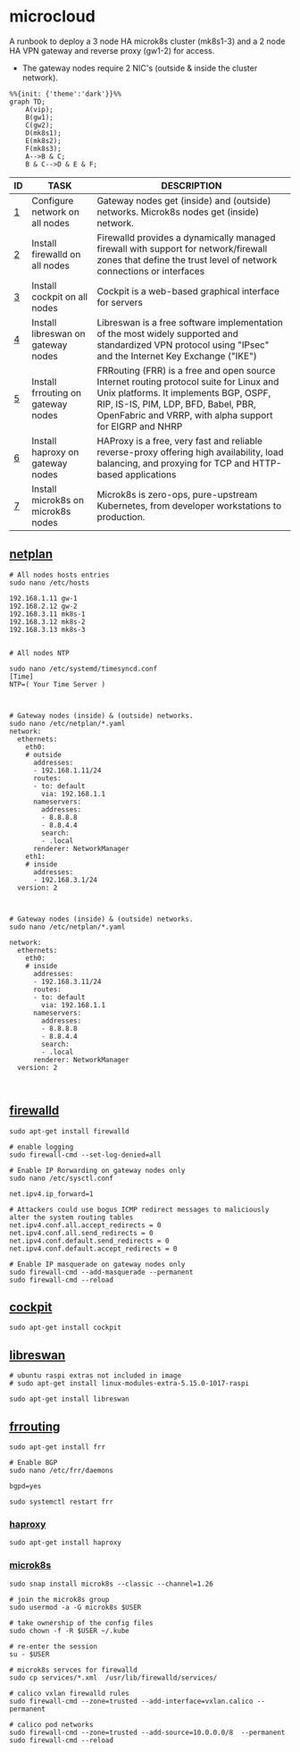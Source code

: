 # **microcloud**
A runbook to deploy a 3 node HA microk8s cluster (mk8s1-3) and a 2 node HA VPN gateway and reverse proxy (gw1-2) for access.
* The gateway nodes require 2 NIC's (outside & inside the cluster network).

```mermaid
%%{init: {'theme':'dark'}}%%
graph TD;
    A(vip);
    B(gw1);
    C(gw2);
    D(mk8s1);
    E(mk8s2);
    F(mk8s3);
    A-->B & C;
    B & C-->D & E & F;
```

| ID  | TASK | DESCRIPTION | 
| --- | ---- | ----------- |
| [1](#netplan) | Configure network on all nodes | Gateway nodes get (inside) and (outside) networks. Microk8s nodes get (inside) network.
| [2](#firewalld) | Install firewalld on all nodes | Firewalld provides a dynamically managed firewall with support for network/firewall zones that define the trust level of network connections or interfaces | 
| [3](#cockpit) | Install cockpit on all nodes | Cockpit is a web-based graphical interface for servers | 
| [4](#libreswan) | Install libreswan on gateway nodes | Libreswan is a free software implementation of the most widely supported and standardized VPN protocol using "IPsec" and the Internet Key Exchange ("IKE") | 
| [5](#frrouting) | Install frrouting on gateway nodes | FRRouting (FRR) is a free and open source Internet routing protocol suite for Linux and Unix platforms. It implements BGP, OSPF, RIP, IS-IS, PIM, LDP, BFD, Babel, PBR, OpenFabric and VRRP, with alpha support for EIGRP and NHRP |
| [6](#haproxy) | Install haproxy on gateway nodes | HAProxy is a free, very fast and reliable reverse-proxy offering high availability, load balancing, and proxying for TCP and HTTP-based applications |
| [7](#microk8s) | Install microk8s on microk8s nodes | Microk8s is zero-ops, pure-upstream Kubernetes, from developer workstations to production. |

## [netplan](https://netplan.io/)
```shell
# All nodes hosts entries
sudo nano /etc/hosts

192.168.1.11 gw-1
192.168.2.12 gw-2
192.168.3.11 mk8s-1
192.168.3.12 mk8s-2
192.168.3.13 mk8s-3


# All nodes NTP

sudo nano /etc/systemd/timesyncd.conf
[Time]
NTP=( Your Time Server )



# Gateway nodes (inside) & (outside) networks.
sudo nano /etc/netplan/*.yaml
network:
  ethernets:
    eth0:
    # outside
      addresses:
      - 192.168.1.11/24
      routes:
      - to: default
        via: 192.168.1.1
      nameservers:
        addresses:
        - 8.8.8.8
        - 8.8.4.4
        search:
        - .local
      renderer: NetworkManager
    eth1:
    # inside
      addresses:
      - 192.168.3.1/24
  version: 2
  


# Gateway nodes (inside) & (outside) networks.
sudo nano /etc/netplan/*.yaml

network:
  ethernets:
    eth0:
    # inside 
      addresses:
      - 192.168.3.11/24
      routes:
      - to: default
        via: 192.168.1.1
      nameservers:
        addresses:
        - 8.8.8.8
        - 8.8.4.4
        search:
        - .local
      renderer: NetworkManager
  version: 2



```
## [firewalld](https://firewalld.org/)
```shell
sudo apt-get install firewalld

# enable logging
sudo firewall-cmd --set-log-denied=all

# Enable IP Rorwarding on gateway nodes only
sudo nano /etc/sysctl.conf

net.ipv4.ip_forward=1

# Attackers could use bogus ICMP redirect messages to maliciously alter the system routing tables
net.ipv4.conf.all.accept_redirects = 0
net.ipv4.conf.all.send_redirects = 0
net.ipv4.conf.default.send_redirects = 0
net.ipv4.conf.default.accept_redirects = 0

# Enable IP masquerade on gateway nodes only
sudo firewall-cmd --add-masquerade --permanent
sudo firewall-cmd --reload
```
## [cockpit](https://cockpit-project.org/)
```shell
sudo apt-get install cockpit
```
## [libreswan](https://libreswan.org/)
```shell
# ubuntu raspi extras not included in image
# sudo apt-get install linux-modules-extra-5.15.0-1017-raspi

sudo apt-get install libreswan
```
## [frrouting](https://frrouting.org/)
```shell
sudo apt-get install frr

# Enable BGP
sudo nano /etc/frr/daemons

bgpd=yes

sudo systemctl restart frr
```
### [haproxy](https://www.haproxy.org/)
```shell
sudo apt-get install haproxy
```
### [microk8s](https://microk8s.io/docs/getting-started)
```shell
sudo snap install microk8s --classic --channel=1.26

# join the microk8s group
sudo usermod -a -G microk8s $USER

# take ownership of the config files
sudo chown -f -R $USER ~/.kube

# re-enter the session
su - $USER

# microk8s servces for firewalld
sudo cp services/*.xml  /usr/lib/firewalld/services/ 

# calico vxlan firewalld rules
sudo firewall-cmd --zone=trusted --add-interface=vxlan.calico --permanent

# calico pod networks
sudo firewall-cmd --zone=trusted --add-source=10.0.0.0/8  --permanent 
sudo firewall-cmd --reload
```

